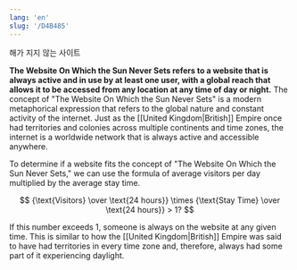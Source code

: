 ```yaml
---
lang: 'en'
slug: '/D4B485'
---
```


해가 지지 않는 사이트

**The Website On Which the Sun Never Sets refers to a website that is always active and in use by at least one user, with a global reach that allows it to be accessed from any location at any time of day or night.**
The concept of "The Website On Which the Sun Never Sets" is a modern metaphorical expression that refers to the global nature and constant activity of the internet. Just as the [[United Kingdom|British]] Empire once had territories and colonies across multiple continents and time zones, the internet is a worldwide network that is always active and accessible anywhere.

To determine if a website fits the concept of "The Website On Which the Sun Never Sets," we can use the formula of average visitors per day multiplied by the average stay time.

$$
{\text{Visitors} \over \text{24 hours}} \times {\text{Stay Time} \over \text{24 hours}} > 1?
$$

If this number exceeds 1, someone is always on the website at any given time. This is similar to how the [[United Kingdom|British]] Empire was said to have had territories in every time zone and, therefore, always had some part of it experiencing daylight.
